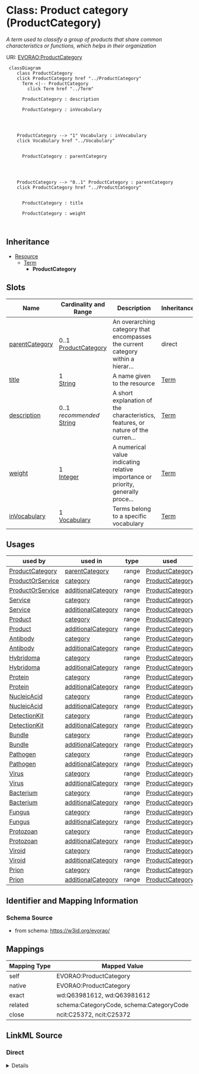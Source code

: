 

# Class: Product category (ProductCategory) 


_A term used to classify a group of products that share common characteristics or functions, which helps in their organization_





URI: [EVORAO:ProductCategory](https://w3id.org/evorao/ProductCategory)






```mermaid
 classDiagram
    class ProductCategory
    click ProductCategory href "../ProductCategory"
      Term <|-- ProductCategory
        click Term href "../Term"
      
      ProductCategory : description
        
      ProductCategory : inVocabulary
        
          
    
    
    ProductCategory --> "1" Vocabulary : inVocabulary
    click Vocabulary href "../Vocabulary"

        
      ProductCategory : parentCategory
        
          
    
    
    ProductCategory --> "0..1" ProductCategory : parentCategory
    click ProductCategory href "../ProductCategory"

        
      ProductCategory : title
        
      ProductCategory : weight
        
      
```





## Inheritance
* [Resource](Resource.md)
    * [Term](Term.md)
        * **ProductCategory**



## Slots

| Name | Cardinality and Range | Description | Inheritance |
| ---  | --- | --- | --- |
| [parentCategory](parentCategory.md) | 0..1 <br/> [ProductCategory](ProductCategory.md) | An overarching category that encompasses the current category within a hierar... | direct |
| [title](title.md) | 1 <br/> [String](String.md) | A name given to the resource | [Term](Term.md) |
| [description](description.md) | 0..1 _recommended_ <br/> [String](String.md) | A short explanation of the characteristics, features, or nature of the curren... | [Term](Term.md) |
| [weight](weight.md) | 1 <br/> [Integer](Integer.md) | A numerical value indicating relative importance or priority, generally proce... | [Term](Term.md) |
| [inVocabulary](inVocabulary.md) | 1 <br/> [Vocabulary](Vocabulary.md) | Terms belong to a specific vocabulary | [Term](Term.md) |





## Usages

| used by | used in | type | used |
| ---  | --- | --- | --- |
| [ProductCategory](ProductCategory.md) | [parentCategory](parentCategory.md) | range | [ProductCategory](ProductCategory.md) |
| [ProductOrService](ProductOrService.md) | [category](category.md) | range | [ProductCategory](ProductCategory.md) |
| [ProductOrService](ProductOrService.md) | [additionalCategory](additionalCategory.md) | range | [ProductCategory](ProductCategory.md) |
| [Service](Service.md) | [category](category.md) | range | [ProductCategory](ProductCategory.md) |
| [Service](Service.md) | [additionalCategory](additionalCategory.md) | range | [ProductCategory](ProductCategory.md) |
| [Product](Product.md) | [category](category.md) | range | [ProductCategory](ProductCategory.md) |
| [Product](Product.md) | [additionalCategory](additionalCategory.md) | range | [ProductCategory](ProductCategory.md) |
| [Antibody](Antibody.md) | [category](category.md) | range | [ProductCategory](ProductCategory.md) |
| [Antibody](Antibody.md) | [additionalCategory](additionalCategory.md) | range | [ProductCategory](ProductCategory.md) |
| [Hybridoma](Hybridoma.md) | [category](category.md) | range | [ProductCategory](ProductCategory.md) |
| [Hybridoma](Hybridoma.md) | [additionalCategory](additionalCategory.md) | range | [ProductCategory](ProductCategory.md) |
| [Protein](Protein.md) | [category](category.md) | range | [ProductCategory](ProductCategory.md) |
| [Protein](Protein.md) | [additionalCategory](additionalCategory.md) | range | [ProductCategory](ProductCategory.md) |
| [NucleicAcid](NucleicAcid.md) | [category](category.md) | range | [ProductCategory](ProductCategory.md) |
| [NucleicAcid](NucleicAcid.md) | [additionalCategory](additionalCategory.md) | range | [ProductCategory](ProductCategory.md) |
| [DetectionKit](DetectionKit.md) | [category](category.md) | range | [ProductCategory](ProductCategory.md) |
| [DetectionKit](DetectionKit.md) | [additionalCategory](additionalCategory.md) | range | [ProductCategory](ProductCategory.md) |
| [Bundle](Bundle.md) | [category](category.md) | range | [ProductCategory](ProductCategory.md) |
| [Bundle](Bundle.md) | [additionalCategory](additionalCategory.md) | range | [ProductCategory](ProductCategory.md) |
| [Pathogen](Pathogen.md) | [category](category.md) | range | [ProductCategory](ProductCategory.md) |
| [Pathogen](Pathogen.md) | [additionalCategory](additionalCategory.md) | range | [ProductCategory](ProductCategory.md) |
| [Virus](Virus.md) | [category](category.md) | range | [ProductCategory](ProductCategory.md) |
| [Virus](Virus.md) | [additionalCategory](additionalCategory.md) | range | [ProductCategory](ProductCategory.md) |
| [Bacterium](Bacterium.md) | [category](category.md) | range | [ProductCategory](ProductCategory.md) |
| [Bacterium](Bacterium.md) | [additionalCategory](additionalCategory.md) | range | [ProductCategory](ProductCategory.md) |
| [Fungus](Fungus.md) | [category](category.md) | range | [ProductCategory](ProductCategory.md) |
| [Fungus](Fungus.md) | [additionalCategory](additionalCategory.md) | range | [ProductCategory](ProductCategory.md) |
| [Protozoan](Protozoan.md) | [category](category.md) | range | [ProductCategory](ProductCategory.md) |
| [Protozoan](Protozoan.md) | [additionalCategory](additionalCategory.md) | range | [ProductCategory](ProductCategory.md) |
| [Viroid](Viroid.md) | [category](category.md) | range | [ProductCategory](ProductCategory.md) |
| [Viroid](Viroid.md) | [additionalCategory](additionalCategory.md) | range | [ProductCategory](ProductCategory.md) |
| [Prion](Prion.md) | [category](category.md) | range | [ProductCategory](ProductCategory.md) |
| [Prion](Prion.md) | [additionalCategory](additionalCategory.md) | range | [ProductCategory](ProductCategory.md) |






## Identifier and Mapping Information







### Schema Source


* from schema: https://w3id.org/evorao/




## Mappings

| Mapping Type | Mapped Value |
| ---  | ---  |
| self | EVORAO:ProductCategory |
| native | EVORAO:ProductCategory |
| exact | wd:Q63981612, wd:Q63981612 |
| related | schema:CategoryCode, schema:CategoryCode |
| close | ncit:C25372, ncit:C25372 |







## LinkML Source

<!-- TODO: investigate https://stackoverflow.com/questions/37606292/how-to-create-tabbed-code-blocks-in-mkdocs-or-sphinx -->

### Direct

<details>
```yaml
name: ProductCategory
description: A term used to classify a group of products that share common characteristics
  or functions, which helps in their organization
title: Product category
from_schema: https://w3id.org/evorao/
exact_mappings:
- wd:Q63981612
- wd:Q63981612
close_mappings:
- ncit:C25372
- ncit:C25372
related_mappings:
- schema:CategoryCode
- schema:CategoryCode
is_a: Term
slots:
- parentCategory
slot_usage:
  parentCategory:
    name: parentCategory
    description: An overarching category that encompasses the current category within
      a hierarchical classification system. It serves as the top-level classification,
      organizing related subcategories under its umbrella to create a structured and
      logical order.
    title: parent category
    broad_mappings:
    - dct:isPartOf
    domain_of:
    - ProductCategory
    range: ProductCategory
    required: false
    multivalued: false

```
</details>

### Induced

<details>
```yaml
name: ProductCategory
description: A term used to classify a group of products that share common characteristics
  or functions, which helps in their organization
title: Product category
from_schema: https://w3id.org/evorao/
exact_mappings:
- wd:Q63981612
- wd:Q63981612
close_mappings:
- ncit:C25372
- ncit:C25372
related_mappings:
- schema:CategoryCode
- schema:CategoryCode
is_a: Term
slot_usage:
  parentCategory:
    name: parentCategory
    description: An overarching category that encompasses the current category within
      a hierarchical classification system. It serves as the top-level classification,
      organizing related subcategories under its umbrella to create a structured and
      logical order.
    title: parent category
    broad_mappings:
    - dct:isPartOf
    domain_of:
    - ProductCategory
    range: ProductCategory
    required: false
    multivalued: false
attributes:
  parentCategory:
    name: parentCategory
    description: An overarching category that encompasses the current category within
      a hierarchical classification system. It serves as the top-level classification,
      organizing related subcategories under its umbrella to create a structured and
      logical order.
    title: parent category
    from_schema: https://w3id.org/evorao/
    broad_mappings:
    - dct:isPartOf
    rank: 1000
    alias: parentCategory
    owner: ProductCategory
    domain_of:
    - ProductCategory
    range: ProductCategory
    required: false
    multivalued: false
  title:
    name: title
    description: A name given to the resource
    title: title
    comments:
    - 'The title of the item should be as short and descriptive as possible. E.g.
      for virus products it should basically be based on the following Pattern: ''Virus
      name'', ''virus host type'', ''collection year'', ''country of collection''
      ex ''suspected epidemiological origin'', ''genotype'', ''strain'', ''variant
      name or specific feature'
    from_schema: https://w3id.org/evorao/
    exact_mappings:
    - schema:name
    - rdfs:label
    rank: 1000
    slot_uri: dct:title
    alias: title
    owner: ProductCategory
    domain_of:
    - Term
    - Dataset
    - DataService
    - Publication
    - License
    - Certification
    range: string
    required: true
    multivalued: false
  description:
    name: description
    description: A short explanation of the characteristics, features, or nature of
      the current item
    title: description
    comments:
    - Describe this item in few lines. This description will serve as a summary to
      present the resource.
    from_schema: https://w3id.org/evorao/
    exact_mappings:
    - schema:description
    close_mappings:
    - schema:description
    - schema:description
    rank: 1000
    slot_uri: dct:description
    alias: description
    owner: ProductCategory
    domain_of:
    - Term
    - Dataset
    - DataService
    - PersonOrOrganization
    - File
    - ContactPoint
    - License
    - Certification
    range: string
    required: false
    recommended: true
    multivalued: false
  weight:
    name: weight
    description: A numerical value indicating relative importance or priority, generally
      processed in ascending order. This weight helps prioritize content when organizing
      or processing data. Its value can be negative, with a default set to 0
    title: weight
    comments:
    - The lowest weighted Data providers are triggered first, this may be usefull
      to populate at first entities that are referenced by others (e.g. Version ahead
      of Rank ahead of Taxon)
    from_schema: https://w3id.org/evorao/
    close_mappings:
    - adms:status
    rank: 1000
    ifabsent: int(0)
    alias: weight
    owner: ProductCategory
    domain_of:
    - Term
    - DataProvider
    range: integer
    required: true
    multivalued: false
  inVocabulary:
    name: inVocabulary
    description: Terms belong to a specific vocabulary
    title: in Vocabulary
    from_schema: https://w3id.org/evorao/
    close_mappings:
    - wdp:P972
    related_mappings:
    - dct:isReferencedBy
    broad_mappings:
    - dct:isPartOf
    rank: 1000
    alias: inVocabulary
    owner: ProductCategory
    domain_of:
    - Term
    range: Vocabulary
    required: true
    multivalued: false

```
</details>